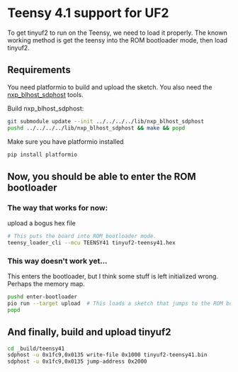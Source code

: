 # Teensy 4.1 support for UF2

To get tinyuf2 to run on the Teensy, we need to load it properly.  The known working method is
get the teensy into the ROM bootloader mode, then load tinyuf2.

## Requirements
You need platformio to build and upload the sketch.  You also need the [nxp_blhost_sdphost](https://github.com/apexrtos/nxp_blhost_sdphost) tools.


Build nxp_blhost_sdphost:
```bash
git submodule update --init ../../../../lib/nxp_blhost_sdphost
pushd ../../../../lib/nxp_blhost_sdphost && make && popd
```

Make sure you have platformio installed
```bash
pip install platformio
```

## Now, you should be able to enter the ROM bootloader
### The way that works for now:
upload a bogus hex file
```bash
# This puts the board into ROM bootloader mode.
teensy_loader_cli --mcu TEENSY41 tinyuf2-teensy41.hex
```


### This way doesn't work yet... 
This enters the bootloader, but I think some stuff is left initialized wrong.
Perhaps the memory map.

```bash
pushd enter-bootloader
pio run --target upload  # This loads a sketch that jumps to the ROM bootloader
popd
```


## And finally, build and upload tinyuf2
```bash
cd _build/teensy41
sdphost -u 0x1fc9,0x0135 write-file 0x1000 tinyuf2-teensy41.bin
sdphost -u 0x1fc9,0x0135 jump-address 0x2000
```
